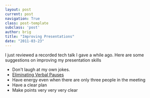 ```yaml
---
layout: post
current: post
navigation: True
class: post-template
subclass: 'post'
author: brig
title: "Improving Presentations"
date: "2011-03-23"
---
```


I just reviewed a recorded tech talk I gave a while ago. Here are some suggestions on improving my presentation skills

- Don't laugh at my own jokes.
- [Eliminating Verbal Pauses](http://www.stevepavlina.com/blog/2005/07/eliminating-verbal-pauses/)
- Have energy even when there are only three people in the meeting
- Have a clear plan
- Make points very very very clear
